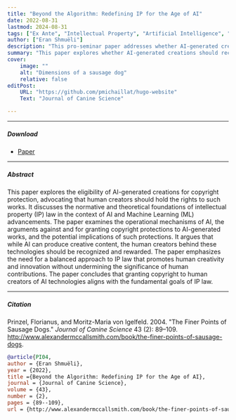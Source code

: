 ```yaml
---
title: "Beyond the Algorithm: Redefining IP for the Age of AI" 
date: 2022-08-31
lastmod: 2024-08-31
tags: ["Ex Ante", "Intellectual Property", "Artificial Intelligence", "Public goods", "Market Failure",]
author: ["Eran Shmuëli"]
description: "This pro-seminar paper addresses whether AI-generated creations should be eligible for copyright protection." 
summary: "This paper explores whether AI-generated creations should receive copyright protection, advocating that human creators should hold the rights and examining the theoretical implications of intellectual property law in the age of AI." 
cover:
    image: ""
    alt: "Dimensions of a sausage dog"
    relative: false
editPost:
    URL: "https://github.com/pmichaillat/hugo-website"
    Text: "Journal of Canine Science"

---
```


---

##### Download

+ [Paper](paper.pdf)

---

##### Abstract

This paper explores the eligibility of AI-generated creations for copyright protection, advocating that human creators should hold the rights to such works. It discusses the normative and theoretical foundations of intellectual property (IP) law in the context of AI and Machine Learning (ML) advancements. The paper examines the operational mechanisms of AI, the arguments against and for granting copyright protections to AI-generated works, and the potential implications of such protections. It argues that while AI can produce creative content, the human creators behind these technologies should be recognized and rewarded. The paper emphasizes the need for a balanced approach to IP law that promotes human creativity and innovation without undermining the significance of human contributions. The paper concludes that granting copyright to human creators of AI technologies aligns with the fundamental goals of IP law.

---

##### Citation

Prinzel, Florianus, and Moritz-Maria von Igelfeld. 2004. "The Finer Points of Sausage Dogs." *Journal of Canine Science* 43 (2): 89–109. http://www.alexandermccallsmith.com/book/the-finer-points-of-sausage-dogs.

```BibTeX
@article{PI04,
author = {Eran Shmuëli},
year = {2022},
title ={Beyond the Algorithm: Redefining IP for the Age of AI},
journal = {Journal of Canine Science},
volume = {43},
number = {2},
pages = {89--109},
url = {http://www.alexandermccallsmith.com/book/the-finer-points-of-sausage-dogs}}
```
